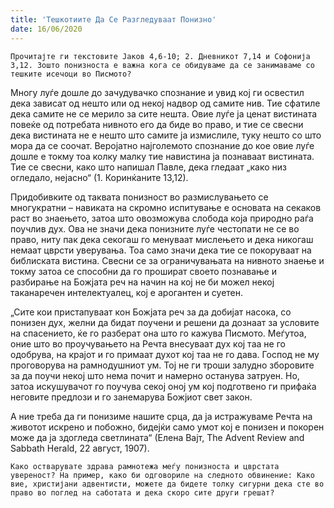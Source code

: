 ```yaml
---
title: 'Тешкотиите Да Се Разгледуваат Понизно'
date: 16/06/2020
---
```


`Прочитајте ги текстовите Јаков 4,6-10; 2. Дневникот 7,14 и Софонија 3,12. Зошто понизноста е важна кога се обидуваме да се занимаваме со тешките исечоци во Писмото?`

Многу луѓе дошле до зачудувачко спознание и увид кој ги освестил дека зависат од нешто или од некој надвор од самите нив. Тие сфатиле дека самите не се мерило за сите нешта. Овие луѓе ја ценат вистината повеќе од потребата нивното его да биде во право, и тие се свесни дека вистината не е нешто што самите ја измислиле, туку нешто со што мора да се соочат. Веројатно најголемото спознание до кое овие луѓе дошле е токму тоа колку малку тие навистина ја познаваат вистината. Тие се свесни, како што напишал Павле, дека гледаат „како низ огледало, нејасно“ (1. Коринќаните 13,12).

Придобивките од таквата понизност во размислувањето се многукратни – навиката на скромно испитување е основата на секаков раст во знаењето, затоа што овозможува слобода која природно раѓа поучлив дух. Ова не значи дека понизните луѓе честопати не се во право, ниту пак дека секогаш го менуваат мислењето и дека никогаш немаат цврсти уверувања. Тоа само значи дека тие се покоруваат на библиската вистина. Свесни се за ограничувањата на нивното знаење и токму затоа се способни да го прошират своето познавање и разбирање на Божјата реч на начин на кој не би можел некој таканаречен интелектуалец, кој е арогантен и суетен.

„Сите кои пристапуваат кон Божјата реч за да добијат насока, со понизен дух, желни да бидат поучени и решени да дознаат за условите на спасението, ќе го разберат она што го кажува Писмото. Меѓутоа, оние што во проучувањето на Речта внесуваат дух кој таа не го одобрува, на крајот и го примаат духот кој таа не го дава. Господ не му проговорува на рамнодушниот ум. Тој не ги троши залудно зборовите за да поучи некој што нема почит и намерно останува затруен. Но, затоа искушувачот го поучува секој оној ум кој подготвено ги прифаќа неговите предлози и го занемарува Божјиот свет закон.

А ние треба да ги понизиме нашите срца, да ја истражуваме Речта на животот искрено и побожно, бидејќи само умот кој е понизен и покорен може да ја здогледа светлината“ (Елена Вајт, The Advent Review and Sabbath Herald, 22 август, 1907).

`Како остварувате здрава рамнотежа меѓу понизноста и цврстата увереност? На пример, како би одговориле на следното обвинение: Како вие, христијани адвентисти, можете да бидете толку сигурни дека сте во право во поглед на саботата и дека скоро сите други грешат?`
